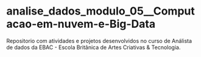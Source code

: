 # analise_dados_modulo_05__Computacao-em-nuvem-e-Big-Data
Repositorio com atividades e projetos desenvolvidos no curso de Análista de dados da EBAC - Escola Britânica de Artes Criativas & Tecnologia.
